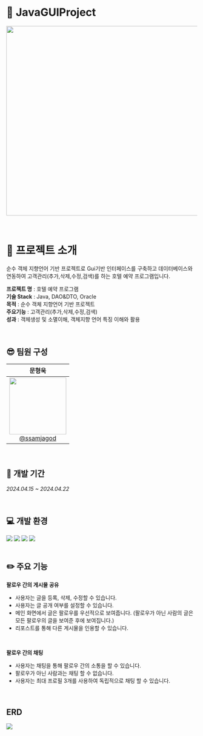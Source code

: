 # :hotel: JavaGUIProject
<div align="center">
<p align="left"><img src="https://github.com/user-attachments/assets/40b8e2bf-71db-4f8d-a41c-03410d118fc3" width="700" height="500"></p>
</div>
<br>

# :loudspeaker: 프로젝트 소개 
<div>
순수 객체 지향언어 기반 프로젝트로 Gui기반 인터페이스를 구축하고 데이터베이스와 연동하여 고객관리(추가,삭제,수정,검색)를 하는 호텔 예약 프로그램입니다.

<b>프로젝트 명</b> : 호텔 예약 프로그램<br>
<b>기술 Stack</b> : Java, DAO&DTO, Oracle<br>
<b>목적</b> : 순수 객체 지향언어 기반 프로젝트<br>
<b>주요기능</b> : 고객관리(추가,삭제,수정,검색)<br>
<b>성과</b> : 객체생성 및 소멸이해, 객체지향 언어 특징 이해와 활용<br>
</div>


<br>

## :sunglasses: 팀원 구성
<div align="left">

| **문형욱** |
| :------: |
|  [<img src="https://github.com/user-attachments/assets/ea99c1d6-a08a-4edd-8af0-87aec4cf351a" height=150 width=150> <br/> @ssamjagod](https://github.com/ssamjagod) | 
</div>

<br>

## :date: 개발 기간
*2024.04.15 ~ 2024.04.22*

<br>

## :computer: 개발 환경

<div>
<img src="https://img.shields.io/badge/Eclipse IDE-2C2255?style=flat&logo=eclipseide&logoColor=white"/>
<img src="https://img.shields.io/badge/Java-F80000?style=flat&logoColor=white"/>
  <img src="https://img.shields.io/badge/JavaSwing-F80000?style=flat&logoColor=white"/>
<img src="https://img.shields.io/badge/Oracle-F80000?style=flat&logo=oracle&logoColor=white"/>
</div>

<br>

## :pencil2: 주요 기능
**팔로우 간의 게시물 공유**
- 사용자는 글을 등록, 삭제, 수정할 수 있습니다.
- 사용자는 글 공개 여부를 설정할 수 있습니다.
- 메인 화면에서 글은 팔로우를 우선적으로 보여줍니다. (팔로우가 아닌 사람의 글은 모든 팔로우의 글을 보여준 후에 보여집니다.)
- 리포스트를 통해 다른 게시물을 인용할 수 있습니다.

<br>
  
**팔로우 간의 채팅**
- 사용자는 채팅을 통해 팔로우 간의 소통을 할 수 있습니다.
- 팔로우가 아닌 사람과는 채팅 할 수 없습니다.
- 사용자는 최대 프로필 3개를 사용하여 독립적으로 채팅 할 수 있습니다.

<br>

## ERD
<div>
  <img src="https://github.com/user-attachments/assets/a3d905be-60b2-459f-85c4-c816bd3c8983">
</div>

